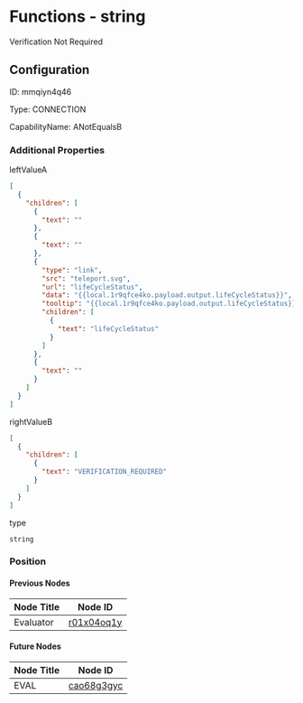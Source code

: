 # Functions - string 
Verification Not Required
## Configuration
ID:  mmqiyn4q46

Type: CONNECTION 

CapabilityName: ANotEqualsB






### Additional Properties
leftValueA
```json 
[
  {
    "children": [
      {
        "text": ""
      },
      {
        "text": ""
      },
      {
        "type": "link",
        "src": "teleport.svg",
        "url": "lifeCycleStatus",
        "data": "{{local.1r9qfce4ko.payload.output.lifeCycleStatus}}",
        "tooltip": "{{local.1r9qfce4ko.payload.output.lifeCycleStatus}}",
        "children": [
          {
            "text": "lifeCycleStatus"
          }
        ]
      },
      {
        "text": ""
      }
    ]
  }
]
```


rightValueB
```json 
[
  {
    "children": [
      {
        "text": "VERIFICATION_REQUIRED"
      }
    ]
  }
]
```


type
```string 
string
```





### Position

#### Previous Nodes
| Node Title | Node ID |
| :------------- | ------------ |
| Evaluator | [r01x04oq1y](./r01x04oq1y.md) | 
 
 #### Future Nodes
| Node Title | Node ID |
| :------------- | ------------ |
| EVAL |[cao68g3gyc](./cao68g3gyc.md) | 